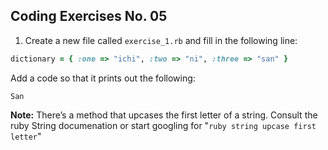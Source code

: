 ## Coding Exercises No. 05

1. Create a new file called ```exercise_1.rb``` and fill in the following line:

```ruby
dictionary = { :one => "ichi", :two => "ni", :three => "san" }
```

Add a code so that it prints out the following:

```
San
```

**Note:** There’s a method that upcases the first letter of a string. Consult the ruby String documenation or start googling for "```ruby string upcase first letter```"